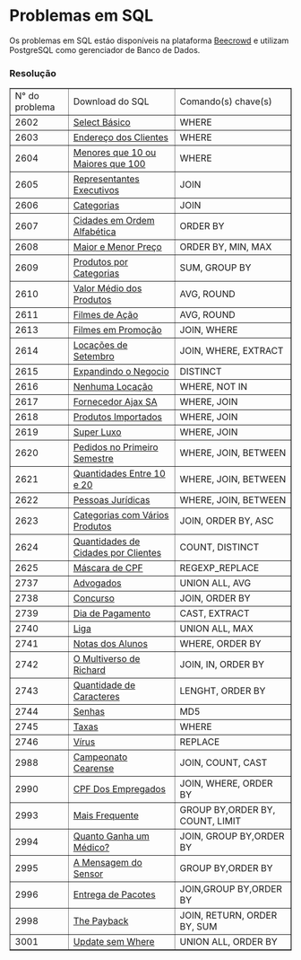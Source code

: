 <h1>Problemas em SQL</h1>
<body>Os problemas em SQL estáo disponíveis na plataforma <a href ="https://www.beecrowd.com.br/judge/pt">Beecrowd</a> e utilizam PostgreSQL como gerenciador de  Banco de Dados.</body>
<h3>Resolução</h3>

<table border="1">
    <tr>
        <td>N° do problema</td>
        <td>Download do SQL</td>
        <td>Comando(s) chave(s)</td>
    </tr>
    <tr>
        <td>2602</td>
        <td><a href="https://www.beecrowd.com.br/repository-sql/2602.sql">Select Básico</a></td> 
        <td>WHERE</td>
    </tr>
    <tr>
        <td>2603</td>
        <td><a href="https://www.beecrowd.com.br/repository-sql/2603.sql">Endereço dos Clientes</a></td>
        <td>WHERE</td>
    </tr>
    <tr>
        <td>2604</td>
        <td><a href="https://www.beecrowd.com.br/repository-sql/2604.sql">Menores que 10 ou Maiores que 100</a></td>
        <td>WHERE</td>
    </tr>
    <tr>
        <td>2605</td>
        <td><a href="https://www.beecrowd.com.br/repository-sql/2605.sql">Representantes Executivos</a></td>
        <td>JOIN</td>
    </tr>
    <tr>
        <td>2606</td>
        <td><a href="https://www.beecrowd.com.br/repository-sql/2606.sql">Categorias</a></td>
        <td>JOIN</td>
    </tr>
    <tr>
        <td>2607</td>
        <td><a href="https://www.beecrowd.com.br/repository-sql/2607.sql">Cidades em Ordem Alfabética</a></td>
        <td>ORDER BY</td>
    </tr>
    <tr>
        <td>2608</td>
        <td><a href="https://www.beecrowd.com.br/repository-sql/2608.sql">Maior e Menor Preço</a></td>
        <td>ORDER BY, MIN, MAX</td>
    </tr>
    <tr>
        <td>2609</td>
        <td><a href="https://www.beecrowd.com.br/repository-sql/2609.sql">Produtos por Categorias</a></td>
        <td>SUM, GROUP BY</td>
    </tr>
    <tr>
        <td>2610</td>
        <td><a href="https://www.beecrowd.com.br/repository-sql/2610.sql">Valor Médio dos Produtos</a></td>
        <td>AVG, ROUND</td>
    </tr>
    <tr>
        <td>2611</td>
        <td><a href="https://www.beecrowd.com.br/repository-sql/2611.sql">Filmes de Ação</a></td>
        <td>AVG, ROUND</td>
    </tr>
    <tr>
        <td>2613</td>
        <td><a href="https://www.beecrowd.com.br/repository-sql/2613.sql">Filmes em Promoção</a></td>
        <td>JOIN, WHERE</td>
    </tr>
    <tr>
        <td>2614</td>
        <td><a href="https://www.beecrowd.com.br/repository-sql/2614.sql">Locações de Setembro</a></td>
        <td>JOIN, WHERE, EXTRACT</td>
    </tr>
    <tr>
        <td>2615</td>
        <td><a href="https://www.beecrowd.com.br/repository-sql/2615.sql">Expandindo o Negocio</a></td>
        <td>DISTINCT</td>
    </tr>
    <tr>
        <td>2616</td>
        <td><a href="https://www.beecrowd.com.br/repository-sql/2616.sql">Nenhuma Locação</a></td>
        <td>WHERE, NOT IN</td>
    </tr>
    <tr>
        <td>2617</td>
        <td><a href="https://www.beecrowd.com.br/repository-sql/2617.sql">Fornecedor Ajax SA</a></td>
        <td>WHERE, JOIN</td>
    </tr>
    <tr>
        <td>2618</td>
        <td><a href="https://www.beecrowd.com.br/repository-sql/2618.sql">Produtos Importados</a></td>
        <td>WHERE, JOIN</td>
    </tr>
    <tr>
        <td>2619</td>
        <td><a href="https://www.beecrowd.com.br/repository-sql/2619.sql">Super Luxo</a></td>
        <td>WHERE, JOIN</td>
    </tr>
    <tr>
        <td>2620</td>
        <td><a href="https://www.beecrowd.com.br/repository-sql/2620.sql">Pedidos no Primeiro Semestre</a></td>
        <td>WHERE, JOIN, BETWEEN</td>
    </tr>
    <tr>
        <td>2621</td>
        <td><a href="https://www.beecrowd.com.br/repository-sql/2621.sql">Quantidades Entre 10 e 20</a></td>
        <td>WHERE, JOIN, BETWEEN</td>
    </tr>
    <tr>
        <td>2622</td>
        <td><a href="https://www.beecrowd.com.br/repository-sql/2622.sql">Pessoas Jurídicas</a></td>
        <td>WHERE, JOIN, BETWEEN</td>
    </tr>
    <tr>
        <td>2623</td>
        <td><a href="https://www.beecrowd.com.br/repository-sql/2623.sql">Categorias com Vários Produtos</a></td>
        <td>JOIN, ORDER BY, ASC</td>
    </tr>
    <tr>
        <td>2624</td>
        <td><a href="https://www.beecrowd.com.br/repository-sql/2624.sql">Quantidades de Cidades por Clientes</a></td>
        <td>COUNT, DISTINCT</td>
    </tr>
    <tr>
        <td>2625</td>
        <td><a href="https://www.beecrowd.com.br/repository-sql/2625.sql">Máscara de CPF</a></td>
        <td>REGEXP_REPLACE</td>
    </tr>
    <tr>
        <td>2737</td>
        <td><a href="https://www.beecrowd.com.br/repository-sql/2737.sql">Advogados</a></td>
        <td>UNION ALL, AVG</td>
    </tr>
    <tr>
        <td>2738</td>
        <td><a href="https://www.beecrowd.com.br/repository-sql/2738.sql">Concurso</a></td>
        <td>JOIN, ORDER BY</td>
    </tr>
    <tr>
        <td>2739</td>
        <td><a href="https://www.beecrowd.com.br/repository-sql/2739.sql">Dia de Pagamento</a></td>
        <td>CAST, EXTRACT</td>
    </tr>
    <tr>
        <td>2740</td>
        <td><a href="https://www.beecrowd.com.br/repository-sql/2740.sql">Liga</a></td>
        <td>UNION ALL, MAX</td>
    </tr>
    <tr>
        <td>2741</td>
        <td><a href="https://www.beecrowd.com.br/repository-sql/2741.sql">Notas dos Alunos</a></td>
        <td>WHERE, ORDER BY</td>
    </tr>
    <tr>
        <td>2742</td>
        <td><a href="https://www.beecrowd.com.br/repository-sql/2742.sql">O Multiverso de Richard</a></td>
        <td>JOIN, IN, ORDER BY</td>
    </tr>
    <tr>
        <td>2743</td>
        <td><a href="https://www.beecrowd.com.br/repository-sql/2743.sql">Quantidade de Caracteres</a></td>
        <td>LENGHT, ORDER BY</td>
    </tr>
    <tr>
        <td>2744</td>
        <td><a href="https://www.beecrowd.com.br/repository-sql/2744.sql">Senhas</a></td>
        <td>MD5</td>
    </tr>
    <tr>
        <td>2745</td>
        <td><a href="https://www.beecrowd.com.br/repository-sql/2745.sql">Taxas</a></td>
        <td>WHERE</td>
    </tr>
    <tr>
        <td>2746</td>
        <td><a href="https://www.beecrowd.com.br/repository-sql/2746.sql">Vírus</a></td>
        <td>REPLACE</td>
    </tr>
    <tr>
        <td>2988</td>
        <td><a href="https://www.beecrowd.com.br/repository-sql/2988.sql">Campeonato Cearense</a></td>
        <td>JOIN, COUNT, CAST</td>
    </tr> 
    <tr>
        <td>2990</td>
        <td><a href="https://www.beecrowd.com.br/repository-sql/2990.sql">CPF Dos Empregados</a></td>
        <td>JOIN, WHERE, ORDER BY</td>
    </tr> 
    <tr>
        <td>2993</td>
        <td><a href="https://www.beecrowd.com.br/repository-sql/2993.sql">Mais Frequente</a></td>
        <td>GROUP BY,ORDER BY, COUNT, LIMIT</td>
    </tr> 
    <tr>
        <td>2994</td>
        <td><a href="https://www.beecrowd.com.br/repository-sql/2994.sql">Quanto Ganha um Médico?</a></td>
        <td>JOIN, GROUP BY,ORDER BY</td>
    </tr> 
    <tr>
        <td>2995</td>
        <td><a href="https://www.beecrowd.com.br/repository-sql/2995.sql">A Mensagem do Sensor</a></td>
        <td>GROUP BY,ORDER BY</td>
    </tr> 
    <tr>
        <td>2996</td>
        <td><a href="https://www.beecrowd.com.br/repository-sql/2996.sql">Entrega de Pacotes</a></td>
        <td>JOIN,GROUP BY,ORDER BY</td>
    </tr> 
    <tr>
        <td>2998</td>
        <td><a href="https://www.beecrowd.com.br/repository-sql/2998.sql">The Payback</a></td>
        <td>JOIN, RETURN, ORDER BY, SUM</td>
    </tr> 
    <tr>
        <td>3001</td>
        <td><a href="https://www.beecrowd.com.br/repository-sql/3001.sql">Update sem Where</a></td>
        <td>UNION ALL, ORDER BY</td>
    </tr> 
</table>